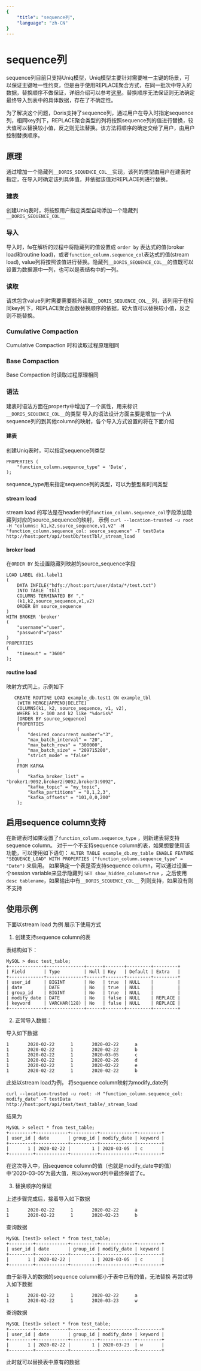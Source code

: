 ```yaml
---
{
    "title": "sequence列",
    "language": "zh-CN"
}
---
```


<!-- 
Licensed to the Apache Software Foundation (ASF) under one
or more contributor license agreements.  See the NOTICE file
distributed with this work for additional information
regarding copyright ownership.  The ASF licenses this file
to you under the Apache License, Version 2.0 (the
"License"); you may not use this file except in compliance
with the License.  You may obtain a copy of the License at

  http://www.apache.org/licenses/LICENSE-2.0

Unless required by applicable law or agreed to in writing,
software distributed under the License is distributed on an
"AS IS" BASIS, WITHOUT WARRANTIES OR CONDITIONS OF ANY
KIND, either express or implied.  See the License for the
specific language governing permissions and limitations
under the License.
-->

# sequence列
sequence列目前只支持Uniq模型，Uniq模型主要针对需要唯一主键的场景，可以保证主键唯一性约束，但是由于使用REPLACE聚合方式，在同一批次中导入的数据，替换顺序不做保证，详细介绍可以参考[这里](../../getting-started/data-model-rollup.md)。替换顺序无法保证则无法确定最终导入到表中的具体数据，存在了不确定性。

为了解决这个问题，Doris支持了sequence列，通过用户在导入时指定sequence列，相同key列下，REPLACE聚合类型的列将按照sequence列的值进行替换，较大值可以替换较小值，反之则无法替换。该方法将顺序的确定交给了用户，由用户控制替换顺序。

## 原理
通过增加一个隐藏列`__DORIS_SEQUENCE_COL__`实现，该列的类型由用户在建表时指定，在导入时确定该列具体值，并依据该值对REPLACE列进行替换。

### 建表

创建Uniq表时，将按照用户指定类型自动添加一个隐藏列`__DORIS_SEQUENCE_COL__`

### 导入

导入时，fe在解析的过程中将隐藏列的值设置成 `order by` 表达式的值(broker load和routine load)，或者`function_column.sequence_col`表达式的值(stream load), value列将按照该值进行替换。隐藏列`__DORIS_SEQUENCE_COL__`的值既可以设置为数据源中一列，也可以是表结构中的一列。

### 读取

请求包含value列时需要需要额外读取`__DORIS_SEQUENCE_COL__`列，该列用于在相同key列下，REPLACE聚合函数替换顺序的依据，较大值可以替换较小值，反之则不能替换。

### Cumulative Compaction

Cumulative Compaction 时和读取过程原理相同

### Base Compaction

Base Compaction 时读取过程原理相同

### 语法
建表时语法方面在property中增加了一个属性，用来标识`__DORIS_SEQUENCE_COL__`的类型
导入的语法设计方面主要是增加一个从sequence列的到其他column的映射，各个导入方式设置的将在下面介绍

#### 建表
创建Uniq表时，可以指定sequence列类型
```
PROPERTIES (
    "function_column.sequence_type" = 'Date',
);
```
sequence_type用来指定sequence列的类型，可以为整型和时间类型

#### stream load

stream load 的写法是在header中的`function_column.sequence_col`字段添加隐藏列对应的source_sequence的映射， 示例
`curl --location-trusted -u root -H "columns: k1,k2,source_sequence,v1,v2" -H "function_column.sequence_col: source_sequence" -T testData http://host:port/api/testDb/testTbl/_stream_load`

#### broker load

在`ORDER BY` 处设置隐藏列映射的source_sequence字段

```
LOAD LABEL db1.label1
(
    DATA INFILE("hdfs://host:port/user/data/*/test.txt")
    INTO TABLE `tbl1`
    COLUMNS TERMINATED BY ","
    (k1,k2,source_sequence,v1,v2)
    ORDER BY source_sequence
)
WITH BROKER 'broker'
(
    "username"="user",
    "password"="pass"
)
PROPERTIES
(
    "timeout" = "3600"
);

```

#### routine load

映射方式同上，示例如下

```
   CREATE ROUTINE LOAD example_db.test1 ON example_tbl 
    [WITH MERGE|APPEND|DELETE]
    COLUMNS(k1, k2, source_sequence, v1, v2),
    WHERE k1 > 100 and k2 like "%doris%"
    [ORDER BY source_sequence]
    PROPERTIES
    (
        "desired_concurrent_number"="3",
        "max_batch_interval" = "20",
        "max_batch_rows" = "300000",
        "max_batch_size" = "209715200",
        "strict_mode" = "false"
    )
    FROM KAFKA
    (
        "kafka_broker_list" = "broker1:9092,broker2:9092,broker3:9092",
        "kafka_topic" = "my_topic",
        "kafka_partitions" = "0,1,2,3",
        "kafka_offsets" = "101,0,0,200"
    );
```

## 启用sequence column支持
在新建表时如果设置了`function_column.sequence_type` ，则新建表将支持sequence column。
对于一个不支持sequence column的表，如果想要使用该功能，可以使用如下语句：
`ALTER TABLE example_db.my_table ENABLE FEATURE "SEQUENCE_LOAD" WITH PROPERTIES ("function_column.sequence_type" = "Date")` 来启用。
如果确定一个表是否支持sequence column，可以通过设置一个session variable来显示隐藏列 `SET show_hidden_columns=true` ，之后使用`desc tablename`，如果输出中有`__DORIS_SEQUENCE_COL__` 列则支持，如果没有则不支持

## 使用示例
下面以stream load 为例 展示下使用方式
1. 创建支持sequence column的表

表结构如下：
```
MySQL > desc test_table;
+-------------+--------------+------+-------+---------+---------+
| Field       | Type         | Null | Key   | Default | Extra   |
+-------------+--------------+------+-------+---------+---------+
| user_id     | BIGINT       | No   | true  | NULL    |         |
| date        | DATE         | No   | true  | NULL    |         |
| group_id    | BIGINT       | No   | true  | NULL    |         |
| modify_date | DATE         | No   | false | NULL    | REPLACE |
| keyword     | VARCHAR(128) | No   | false | NULL    | REPLACE |
+-------------+--------------+------+-------+---------+---------+
```

2. 正常导入数据：

导入如下数据
```
1       2020-02-22      1       2020-02-22      a
1       2020-02-22      1       2020-02-22      b
1       2020-02-22      1       2020-03-05      c
1       2020-02-22      1       2020-02-26      d
1       2020-02-22      1       2020-02-22      e
1       2020-02-22      1       2020-02-22      b
```
此处以stream load为例， 将sequence column映射为modify_date列
```
curl --location-trusted -u root: -H "function_column.sequence_col: modify_date" -T testData http://host:port/api/test/test_table/_stream_load
```
结果为
```
MySQL > select * from test_table;
+---------+------------+----------+-------------+---------+
| user_id | date       | group_id | modify_date | keyword |
+---------+------------+----------+-------------+---------+
|       1 | 2020-02-22 |        1 | 2020-03-05  | c       |
+---------+------------+----------+-------------+---------+
```
在这次导入中，因sequence column的值（也就是modify_date中的值）中'2020-03-05'为最大值，所以keyword列中最终保留了c。

3. 替换顺序的保证

上述步骤完成后，接着导入如下数据
```
1       2020-02-22      1       2020-02-22      a
1       2020-02-22      1       2020-02-23      b
```
查询数据
```
MySQL [test]> select * from test_table;
+---------+------------+----------+-------------+---------+
| user_id | date       | group_id | modify_date | keyword |
+---------+------------+----------+-------------+---------+
|       1 | 2020-02-22 |        1 | 2020-03-05  | c       |
+---------+------------+----------+-------------+---------+
```
由于新导入的数据的sequence column都小于表中已有的值，无法替换
再尝试导入如下数据
```
1       2020-02-22      1       2020-02-22      a
1       2020-02-22      1       2020-03-23      w
```
查询数据
```
MySQL [test]> select * from test_table;
+---------+------------+----------+-------------+---------+
| user_id | date       | group_id | modify_date | keyword |
+---------+------------+----------+-------------+---------+
|       1 | 2020-02-22 |        1 | 2020-03-23  | w       |
+---------+------------+----------+-------------+---------+
```
此时就可以替换表中原有的数据